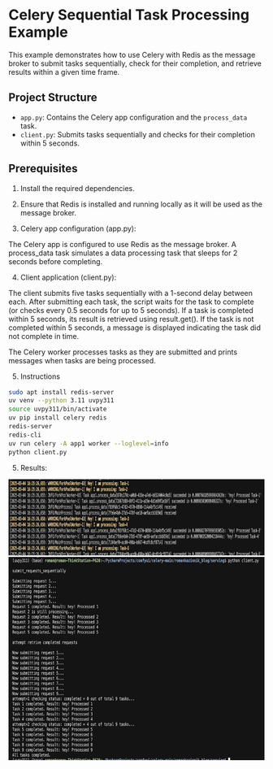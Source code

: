 # Celery Sequential Task Processing Example

This example demonstrates how to use Celery with Redis as the message broker to submit tasks sequentially, check for their completion, and retrieve results within a given time frame.

## Project Structure

- `app.py`: Contains the Celery app configuration and the `process_data` task.
- `client.py`: Submits tasks sequentially and checks for their completion within 5 seconds.
  
## Prerequisites

1. Install the required dependencies.

2. Ensure that Redis is installed and running locally as it will be used as the message broker.

3. Celery app configuration (app.py):

The Celery app is configured to use Redis as the message broker.
A process_data task simulates a data processing task that sleeps for 2 seconds before completing.


4. Client application (client.py):

The client submits five tasks sequentially with a 1-second delay between each.
After submitting each task, the script waits for the task to complete (or checks every 0.5 seconds for up to 5 seconds).
If a task is completed within 5 seconds, its result is retrieved using result.get().
If the task is not completed within 5 seconds, a message is displayed indicating the task did not complete in time.

The Celery worker processes tasks as they are submitted and prints messages when tasks are being processed.

5. Instructions

```bash
sudo apt install redis-server
uv venv --python 3.11 uvpy311
source uvpy311/bin/activate
uv pip install celery redis
redis-server 
redis-cli
uv run celery -A app1 worker --loglevel=info
python client.py
```

5. Results:

<img src="celery.png" width="900" height="150" alt="message queue service">

<img src="client_1_2.png" width="700" height="400" alt="message queue client">
